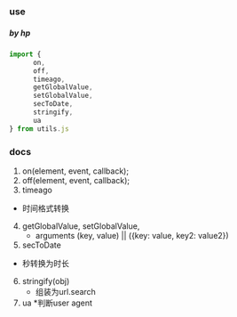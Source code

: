 ### use

##### by hp

``` javascript
import {
      on,
      off,
      timeago,
      getGlobalValue,
      setGlobalValue,
      secToDate,
      stringify,
      ua
} from utils.js
```

### docs

1. on(element, event, callback);
2. off(element, event, callback);
3. timeago
 * 时间格式转换
4. getGlobalValue,
   setGlobalValue,
   * arguments (key, value) || ({key: value, key2: value2})
5. secToDate
  * 秒转换为时长
6. stringify(obj)
   * 组装为url.search
7. ua
   *判断user agent
